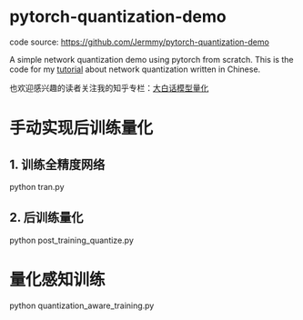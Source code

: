 # pytorch-quantization-demo

code source:
https://github.com/Jermmy/pytorch-quantization-demo 

A simple network quantization demo using pytorch from scratch. This is the code for my [tutorial](https://mp.weixin.qq.com/s?__biz=Mzg4ODA3MDkyMA==&mid=2247483692&idx=1&sn=3e28db4881d591f4e6a66c83d4213823&chksm=cf81f74bf8f67e5d0f2a98fd7bf7a91864d14010d88a5ed89120b7b4fcd94fc34789f0d0db9a&token=680347690&lang=zh_CN#rd) about network quantization written in Chinese. 

也欢迎感兴趣的读者关注我的知乎专栏：[大白话模型量化](https://zhuanlan.zhihu.com/c_1258047709686231040)

# 手动实现后训练量化
## 1. 训练全精度网络
python tran.py

## 2. 后训练量化
python  post_training_quantize.py


# 量化感知训练
python quantization_aware_training.py



